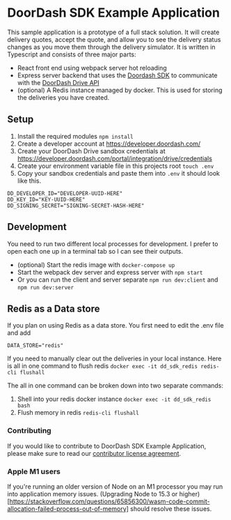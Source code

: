 # DoorDash SDK Example Application

This sample application is a prototype of a full stack solution. It will create delivery quotes, accept the quote, and allow you to see the delivery status changes as you move them through the delivery simulator. It is written in Typescript and consists of three major parts:

- React front end using webpack server hot reloading
- Express server backend that uses the [Doordash SDK](https://www.npmjs.com/package/@doordash/sdk) to communicate with the [DoorDash Drive API](https://developer.doordash.com/en-US/api/drive)
- (optional) A Redis instance managed by docker. This is used for storing the deliveries you have created.

## Setup

1. Install the required modules
   `npm install`
2. Create a developer account at https://developer.doordash.com/
3. Create your DoorDash Drive sandbox credentials at https://developer.doordash.com/portal/integration/drive/credentials
4. Create your environment variable file in this projects root `touch .env`
5. Copy your sandbox credentials and paste them into `.env` it should look like this.

```
DD_DEVELOPER_ID="DEVELOPER-UUID-HERE"
DD_KEY_ID="KEY-UUID-HERE"
DD_SIGNING_SECRET="SIGNING-SECRET-HASH-HERE"
```

## Development

You need to run two different local processes for development. I prefer to open each one up in a terminal tab so I can see their outputs.

- (optional) Start the redis image with `docker-compose up`
- Start the webpack dev server and express server with `npm start`
- Or you can run the client and server separate `npm run dev:client` and `npm run dev:server`

## Redis as a Data store

If you plan on using Redis as a data store. You first need to edit the .env file and add

```
DATA_STORE="redis"
```

If you need to manually clear out the deliveries in your local instance. Here is all in one command to flush redis
`docker exec -it dd_sdk_redis redis-cli flushall`

The all in one command can be broken down into two separate commands:

1. Shell into your redis docker instance
   `docker exec -it dd_sdk_redis bash`
2. Flush memory in redis
   `redis-cli flushall`

### Contributing

If you would like to contribute to DoorDash SDK Example Application, please make sure to read our [contributor license agreement](CLA.md).

### Apple M1 users

If you're running an older version of Node on an M1 processor you may run into application memory issues. (Upgrading Node to 15.3 or higher)[https://stackoverflow.com/questions/65856300/wasm-code-commit-allocation-failed-process-out-of-memory] should resolve these issues.
